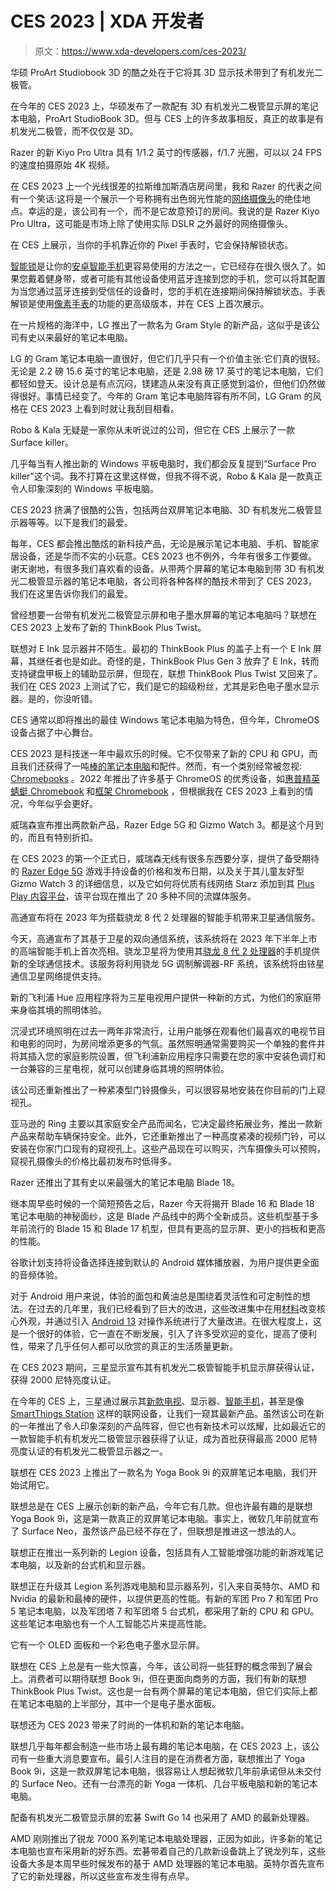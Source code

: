 # CES 2023 | XDA 开发者

> 原文：<https://www.xda-developers.com/ces-2023/>

[](/asus-proart-studiobook-3d-impressive/)

华硕 ProArt Studiobook 3D 的酷之处在于它将其 3D 显示技术带到了有机发光二极管。

在今年的 CES 2023 上，华硕发布了一款配有 3D 有机发光二极管显示屏的笔记本电脑，ProArt StudioBook 3D。但与 CES 上的许多故事相反，真正的故事是有机发光二极管，而不仅仅是 3D。

[](/razer-kiyo-pro-ultra-4k-hands-on/)

Razer 的新 Kiyo Pro Ultra 具有 1/1.2 英寸的传感器，f/1.7 光圈，可以以 24 FPS 的速度拍摄原始 4K 视频。

在 CES 2023 上一个光线很差的拉斯维加斯酒店房间里，我和 Razer 的代表之间有一个笑话:这将是一个展示一个号称拥有出色弱光性能的[网络摄像头](https://www.xda-developers.com/best-webcams/)的绝佳地点。幸运的是，该公司有一个，而不是它故意预订的房间。我说的是 Razer Kiyo Pro Ultra，这可能是市场上除了使用实际 DSLR 之外最好的网络摄像头。

[](/google-shows-off-watch-unlock-at-ces/)

在 CES 上展示，当你的手机靠近你的 Pixel 手表时，它会保持解锁状态。

[智能锁](https://www.xda-developers.com/google-smart-lock/)是让你的[安卓智能手机](http://www.xda-developers.com/best-android-phones/)更容易使用的方法之一，它已经存在很久很久了。如果您戴着健身带，或者可能有其他设备使用蓝牙连接到您的手机，您可以将其配置为当您通过蓝牙连接到受信任的设备时，您的手机在连接期间保持解锁状态。手表解锁是使用[像素手表](https://www.xda-developers.com/google-pixel-watch-review/)的功能的更高级版本，并在 CES 上首次展示。

[](/hands-on-lg-gram-style/)

在一片规格的海洋中，LG 推出了一款名为 Gram Style 的新产品，这似乎是该公司有史以来最好的笔记本电脑。

LG 的 Gram 笔记本电脑一直很好，但它们几乎只有一个价值主张:它们真的很轻。无论是 2.2 磅 15.6 英寸的笔记本电脑，还是 2.98 磅 17 英寸的笔记本电脑，它们都轻如登天。设计总是有点沉闷，镁建造从来没有真正感觉到溢价，但他们仍然做得很好。事情已经变了。今年的 Gram 笔记本电脑阵容有所不同，LG Gram 的风格在 CES 2023 上看到时就让我刮目相看。

[](/robo-kala-ces-2023/)

Robo & Kala 无疑是一家你从未听说过的公司，但它在 CES 上展示了一款 Surface killer。

几乎每当有人推出新的 Windows 平板电脑时，我们都会反复提到“Surface Pro killer”这个词。我不打算在这里这样做，但我不得不说，Robo & Kala 是一款真正令人印象深刻的 Windows 平板电脑。

[](/best-of-ces-2023/)

CES 2023 挤满了很酷的公告，包括两台双屏笔记本电脑、3D 有机发光二极管显示器等等。以下是我们的最爱。

每年，CES 都会推出酷炫的新科技产品，无论是展示笔记本电脑、手机、智能家居设备，还是华而不实的小玩意。CES 2023 也不例外，今年有很多工作要做。谢天谢地，有很多我们喜欢看的设备。从带两个屏幕的笔记本电脑到带 3D 有机发光二极管显示器的笔记本电脑，各公司将各种各样的酷技术带到了 CES 2023，我们在这里告诉你我们的最爱。

[](/lenovo-thinkbook-plus-twist-hands-on/)

曾经想要一台带有机发光二极管显示屏和电子墨水屏幕的笔记本电脑吗？联想在 CES 2023 上发布了新的 ThinkBook Plus Twist。

联想对 E Ink 显示器并不陌生。最初的 ThinkBook Plus 的盖子上有一个 E Ink 屏幕，其继任者也是如此。奇怪的是，ThinkBook Plus Gen 3 放弃了 E Ink，转而支持键盘甲板上的辅助显示屏，但现在，联想 ThinkBook Plus Twist 又回来了。我们在 CES 2023 上测试了它，我们是它的超级粉丝，尤其是彩色电子墨水显示器。是的，你没听错。

[](/ces-2023-chromeos-devices/)

CES 通常以即将推出的最佳 Windows 笔记本电脑为特色，但今年，ChromeOS 设备占据了中心舞台。

CES 2023 是科技迷一年中最欢乐的时候。它不仅带来了新的 CPU 和 GPU，而且我们还获得了一吨[棒的笔记本电脑](https://www.xda-developers.com/best-laptops/)和配件。然而，有一个类别经常被忽视: [Chromebooks](https://www.xda-developers.com/best-chromebooks/) 。2022 年推出了许多基于 ChromeOS 的优秀设备，如[惠普精英蜻蜓 Chromebook](https://www.xda-developers.com/hp-elite-dragonfly-chromebook-review/) 和[框架 Chromebook](https://www.xda-developers.com/framework-laptop-chromebook-edition-review/) ，但根据我在 CES 2023 上看到的情况，今年似乎会更好。

[](/verizon-razer-edge-5g-gizmo-watch-3-release/)

威瑞森宣布推出两款新产品，Razer Edge 5G 和 Gizmo Watch 3。都是这个月到的，而且有特别折扣。

在 CES 2023 的第一个正式日，威瑞森无线有很多东西要分享，提供了备受期待的 [Razer Edge 5G](https://www.xda-developers.com/the-razer-edge-5g-makes-its-official-debut-retail-release-slated-for-january/) 游戏手持设备的价格和发布日期，以及关于其儿童友好型 Gizmo Watch 3 的详细信息，以及它如何将优质有线网络 Starz 添加到其 [Plus Play 内容平台](https://www.xda-developers.com/verizon-plus-play-beta-launch-free-netflix/)，该平台现在推出了 20 多种不同的流媒体服务。

[](/qualcomm-snapdragon-satellite-release/)

高通宣布将在 2023 年为搭载骁龙 8 代 2 处理器的智能手机带来卫星通信服务。

今天，高通宣布了其基于卫星的双向通信系统，该系统将在 2023 年下半年上市的高端智能手机上首次亮相。骁龙卫星将为使用其[骁龙 8 代 2 处理器](https://www.xda-developers.com/qualcomm-snapdragon-8-gen-2/)的手机提供新的全球通信技术。该服务将利用骁龙 5G 调制解调器-RF 系统，该系统将由铱星通信卫星网络提供支持。

[](/philips-hue-sync-tv-app-release/)

新的飞利浦 Hue 应用程序将为三星电视用户提供一种新的方式，为他们的家庭带来身临其境的照明体验。

沉浸式环境照明在过去一两年非常流行，让用户能够在观看他们最喜欢的电视节目和电影的同时，为房间增添更多的气氛。虽然照明通常需要购买一个单独的套件并将其插入您的家庭影院设置，但飞利浦新应用程序只需要在您的家中安装色调灯和一台兼容的三星电视，就可以创建身临其境的照明体验。

[](/ring-car-cam-release/)

该公司还重新推出了一种紧凑型门铃摄像头，可以很容易地安装在你目前的门上窥视孔。

亚马逊的 Ring 主要以其家庭安全产品而闻名，它决定最终拓展业务，推出一款新产品来帮助车辆保持安全。此外，它还重新推出了一种高度紧凑的视频门铃，可以安装在你家门口现有的窥视孔上。这些产品现在可以购买，汽车摄像头可以预购，窥视孔摄像头的价格比最初发布时低得多。

[](/razer-blade-16-18-gaming-ces-2023/)

Razer 还推出了其有史以来最强大的笔记本电脑 Blade 18。

继本周早些时候的一个简短预告之后，Razer 今天将揭开 Blade 16 和 Blade 18 笔记本电脑的神秘面纱，这是 Blade 产品线中的两个全新成员。这些机型基于多年前流行的 Blade 15 和 Blade 17 机型，但具有更高的显示屏、更小的挡板和更高的性能。

[](/spotify-connect-device-android-13/)

谷歌计划支持将设备选择连接到默认的 Android 媒体播放器，为用户提供更全面的音频体验。

对于 Android 用户来说，体验的面包和黄油总是围绕着灵活性和可定制性的想法。在过去的几年里，我们已经看到了巨大的改进，这些改进集中在用[材料](https://www.xda-developers.com/material-you/)改变核心外观，并通过引入 [Android 13](https://www.xda-developers.com/android-13/) 对操作系统进行了大量改进。在很大程度上，这是一个很好的体验，它一直在不断发展，引入了许多受欢迎的变化，提高了便利性，带来了几乎任何人都可以欣赏的真正的生活质量更新。

[](/samsung-2000-nit-smartphone-oled-display/)

在 CES 2023 期间，三星显示宣布其有机发光二极管智能手机显示屏获得认证，获得 2000 尼特亮度认证。

在今年的 CES 上，三星通过展示其[新款电视](https://www.xda-developers.com/samsung-2023-tv-projector-ces/)、显示器、[智能手机](https://www.xda-developers.com/samsung-galaxy-a14-5g-release/)，甚至是像 [SmartThings Station](https://www.xda-developers.com/samsung-smartthings-station-release/) 这样的联网设备，让我们一窥其最新产品。虽然该公司在新的一年推出了令人印象深刻的产品阵容，但它也有新技术可以炫耀，比如最近它的一款智能手机有机发光二极管显示器获得了认证，成为首批获得最高 2000 尼特亮度认证的有机发光二极管显示器之一。

[](/hands-on-lenovo-yoga-book-9i/)

联想在 CES 2023 上推出了一款名为 Yoga Book 9i 的双屏笔记本电脑，我们开始试用它。

联想总是在 CES 上展示创新的新产品，今年它有几款。但也许最有趣的是联想 Yoga Book 9i，这是第一款真正的双屏笔记本电脑。事实上，微软几年前就宣布了 Surface Neo，虽然该产品已经不存在了，但联想是推进这一想法的人。

[](/lenovo-legion-laptops-desktops-monitors-ces-2023/)

联想正在推出一系列新的 Legion 设备，包括具有人工智能增强功能的新游戏笔记本电脑，以及新的台式机和显示器。

联想正在升级其 Legion 系列游戏电脑和显示器系列，引入来自英特尔、AMD 和 Nvidia 的最新和最棒的硬件，以提供更高的性能。有新的军团 Pro 7 和军团 Pro 5 笔记本电脑，以及军团塔 7 和军团塔 5 台式机，都采用了新的 CPU 和 GPU。这些笔记本电脑也有一个人工智能芯片来提高性能。

[](/lenovo-thinkbook-plus-twist-16p-ces-2023/)

它有一个 OLED 面板和一个彩色电子墨水显示屏。

联想在 CES 上总是有一些大惊喜，今年，该公司将一些狂野的概念带到了展会上。消费者可以期待联想 Book 9i，但在更面向商务的方面，我们有新的联想 ThinkBook Plus Twist。这也是一台有两个屏幕的笔记本电脑，但它们实际上都在笔记本电脑的上半部分，其中一个是电子墨水面板。

[](/lenovo-yoga-book-9i-dual-screen-ces-2023/)

联想还为 CES 2023 带来了时尚的一体机和新的笔记本电脑。

联想几乎每年都会制造一些市场上最有趣的笔记本电脑，在 CES 2023 上，该公司有一些重大消息要宣布。最引人注目的是在消费者方面，联想推出了 Yoga Book 9i，这是一款双屏笔记本电脑，很容易让人想起微软几年前承诺但从未交付的 Surface Neo。还有一台漂亮的新 Yoga 一体机、几台平板电脑和新的笔记本电脑。

[](/acer-nitro-swift-go-14-amd-ryzen-7000-ces-2023/)

配备有机发光二极管显示屏的宏碁 Swift Go 14 也采用了 AMD 的最新处理器。

AMD 刚刚推出了锐龙 7000 系列笔记本电脑处理器，正因为如此，许多新的笔记本电脑也宣布采用新的好东西。宏碁带着自己的几款新设备跳上了锐龙列车，这些设备大多是本周早些时候发布的基于 AMD 处理器的笔记本电脑。英特尔首先宣布了它的新处理器，所以这些宣布发生得有点早。